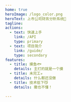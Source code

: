 ```yaml
---
home: true
heroImage: /logo_color.png
heroText: 上市公司财务分析系统🦄
tagline: 
actions:
  - text: 快速上手
    link: /API
    type: primary
  - text: 项目简介
    link: /guide/
    type: secondary
features:
  - title: 摸鱼🐟
    details: 主打的就是一个摸
  - title: 未完工☣️
    details: 什么都还没做
  - title: 技术低下😼
    details: 撒也不懂！
 
---
```


